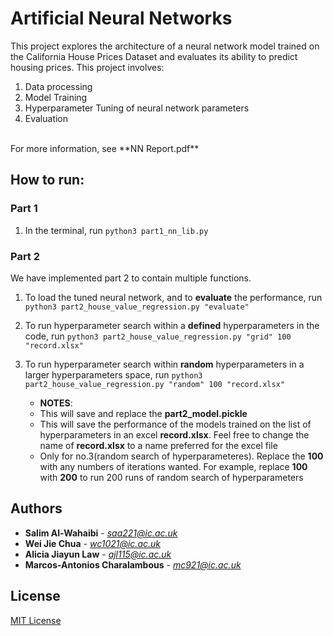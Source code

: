# Artificial Neural Networks
This project explores the architecture of a neural network model trained on the California House Prices Dataset and evaluates its ability to predict housing prices. This project involves:
1. Data processing 
2. Model Training
3. Hyperparameter Tuning of neural network parameters 
4. Evaluation 
<br>
For more information, see **NN Report.pdf**

## How to run:

### Part 1
1. In the terminal, run `python3 part1_nn_lib.py`


### Part 2
We have implemented part 2 to contain multiple functions.

1. To load the tuned neural network, and to **evaluate** the performance, run `python3 part2_house_value_regression.py "evaluate"` <br>

2. To run hyperparameter search within a **defined** hyperparameters in the code, run `python3 part2_house_value_regression.py "grid" 100 "record.xlsx"` <br>

3. To run hyperparameter search within **random** hyperparameters in a larger hyperparameters space, run `python3 part2_house_value_regression.py "random" 100 "record.xlsx"` <br>

    - **NOTES**:
    - This will save and replace the **part2_model.pickle** 
    - This will save the performance of the models trained on the list of hyperparameters in an excel **record.xlsx**. Feel free to change the name of **record.xlsx** to a name preferred for the excel file
    - Only for no.3(random search of hyperparameteres). Replace the **100** with any numbers of iterations wanted. For example, replace **100** with **200** to run 200 runs of random search of hyperparameters


## Authors

* **Salim Al-Wahaibi** - *saa221@ic.ac.uk*
* **Wei Jie Chua** - *wc1021@ic.ac.uk*
* **Alicia Jiayun Law** - *ajl115@ic.ac.uk*
* **Marcos-Antonios Charalambous** - *mc921@ic.ac.uk*

## License
[MIT License](https://choosealicense.com/licenses/mit/)
